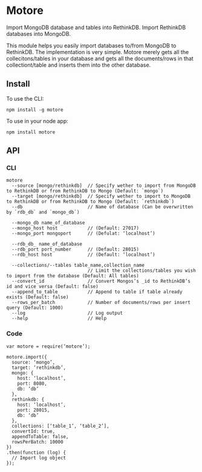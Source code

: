 # Motore

Import MongoDB database and tables into RethinkDB. Import RethinkDB databases into MongoDB.

This module helps you easily import databases to/from MongoDB to RethinkDB. The implementation is very simple. Motore merely gets all the collecitons/tables in your database and gets all the documents/rows in that collectiont/table and inserts them into the other database.

## Install

To use the CLI:
```
npm install -g motore
```

To use in your node app:
```
npm install motore
```

## API

### CLI

```
motore
  --source [mongo/rethinkdb]  // Specify wether to import from MongoDB to RethinkDB or from RethinkDB to Mongo (Default: `mongo`)
  --target [mongo/rethinkdb]  // Specify wether to import to MongoDB to RethinkDB or from RethinkDB to Mongo (Default: `rethinkdb`)
  --db                        // Name of database (Can be overwritten by `rdb_db` and `mongo_db`)

  --mongo_db name_of_database
  --mongo_host host           // (Default: 27017)
  --mongo_port mongoport      // (Defulat: ‘localhost’)

  --rdb_db_ name_of_database
  --rdb_port port_number      // (Default: 28015)
  --rdb_host host             // (Default: ‘localhost’)

  --collections/--tables table_name,collection_name
                              // Limit the collections/tables you wish to import from the database (Default: All tables)
  --convert_id                // Convert Mongos’s _id to RethinkDB’s id and vice versa (Default: false)
  --append_to_table           // Append to table if table already exists (Default: false)
  --rows_per_batch            // Number of documents/rows per insert query (Default: 1000)
  --log                       // Log output
  --help                      // Help
```

### Code

```
var motore = require(‘motore’);

motore.import({
  source: ‘mongo’,
  target: ‘rethinkdb’,
  mongo: {
    host: ‘localhost’,
    port: 8080,
    db: ‘db’
  },
  rethinkdb: {
    host: ‘localhost’,
    port: 28015,
    db: ‘db’
  },
  collections: [‘table_1’, ‘table_2’],
  convertId: true,
  appendToTable: false,
  rowsPerBatch: 10000
})
.then(function (log) {
  // Import log object
});
```

